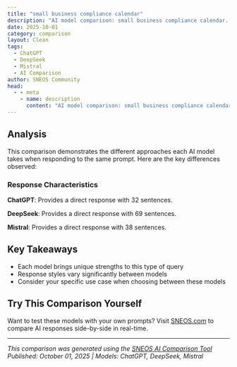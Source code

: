```yaml
---
title: "small business compliance calendar"
description: "AI model comparison: small business compliance calendar..."
date: 2025-10-01
category: comparison
layout: Clean
tags:
  - ChatGPT
  - DeepSeek
  - Mistral
  - AI Comparison
author: SNEOS Community
head:
  - - meta
    - name: description
      content: "AI model comparison: small business compliance calendar..."
---
```


<ChatComparison
  title="small business compliance calendar"
  prompt="small business compliance calendar"
  :responses='{"ChatGPT": "A small business compliance calendar helps you keep track of important deadlines related to taxes, licenses, filings, and other regulatory requirements. Below is a general example of a small business compliance calendar. Note that requirements can vary based on your location, industry, and business structure, so always verify deadlines specific to your situation.\n\n---\n\n### Small Business Compliance Calendar (Example)\n\n#### January\n- **January 15**: Last day to pay 4th quarter estimated tax for prior year (for sole proprietors, corporations, etc.)\n- **January 31**: File and furnish W-2s to employees and 1099 forms to contractors.\n\n#### February\n- **February 15**: File forms 1099 with IRS (if not filing electronically, deadlines may differ).\n- **February 28**: If filing paper 1099s, deadline to file with IRS.\n\n#### March\n- **March 15**: S-Corporation tax returns (Form 1120S) and Partnership returns (Form 1065) due.\n- **March 15**: Last day to file extension for S-Corp and Partnership returns.\n\n#### April\n- **April 15**: Individual tax returns due, including Schedule C for sole proprietors.\n- **April 15**: First quarter estimated tax payment due.\n- **April 15**: File corporate tax returns (Form 1120) for calendar year corporations.\n- **April 15**: Annual reports (varies by state).\n\n#### May\n- **May 31**: Deadline for submitting initial employee Form I-9 (employment eligibility verification).\n\n#### June\n- **June 15**: Second quarter estimated tax payment due.\n- **June 30**: Mid-year review of licenses, permits, and registrations.\n\n#### August\n- **August 15**: Deadline to file extension requests for individuals and sole proprietors if applicable.\n\n#### September\n- **September 15**: Third quarter estimated tax payment due.\n- **September 15**: Extended deadlines for S corporation and partnerships.\n\n#### October\n- **October 15**: Extended deadline for individual and sole proprietor tax returns.\n- **October 15**: Extended deadline for corporate tax returns.\n\n#### November\n- Review and renew any business licenses or permits expiring at year-end.\n\n#### December\n- Plan for year-end tax strategies.\n- Employee holiday tax documents and bonuses planning.\n- Finalize 4th quarter estimated tax payment (due January 15 of next year).\n\n---\n\n### Tips for Maintaining Your Compliance Calendar\n- Use digital reminders (e.g., Google Calendar, Outlook) with alerts.\n- Consult with a CPA or tax professional annually.\n- Track state-specific requirements separately.\n- Stay updated on labor laws, OSHA, and other regulatory changes relevant to your business.\n\n---\n\nIf you provide your state or industry, I can help customize this more specifically!", "DeepSeek": "Of course! Here is a comprehensive Small Business Compliance Calendar, broken down by frequency.\n\n**Important Disclaimer:** This is a general guide and **not a substitute for professional legal or accounting advice.** Compliance requirements vary drastically based on your **business structure (LLC, S-Corp, Sole Proprietorship), location (state, county, city), and industry.** Always consult with an accountant and attorney for your specific obligations.\n\n---\n\n### **At-A-Glance: Annual Compliance Calendar**\n\n| Timeframe | Federal (U.S.) | State \u0026 Local | Internal Business |\n| :--- | :--- | :--- | :--- |\n| **January** | - W-2 \u0026 1099-NEC/MISC Deadlines (Jan 31) | - State Annual Report/Fee (Varies) | - Review Business Plan \u0026 Budget |\n| **April** | - **Income Tax Returns** (Apr 15)* \u003Cbr\u003E - **Q1 Estimated Taxes** (Apr 15) | - State Income Tax Returns (Varies) | - Perform Q1 Financial Review |\n| **June** | - **Q2 Estimated Taxes** (Jun 15) | - | - Mid-Year Strategy Check-in |\n| **September**| - **Q3 Estimated Taxes** (Sep 15) | - | - Prepare for Year-End |\n| **October** | - Extended Tax Return Deadline (Oct 15) | - | - |\n| **December** | - **Q4 Estimated Taxes** (Jan 15 next year) | - | - Year-End Financial Closing \u003Cbr\u003E - Plan for Next Year |\n\n*Partnership returns are due March 15.\n\n---\n\n### **Detailed Monthly \u0026 Quarterly Breakdown**\n\n#### **Quarterly Tasks**\n\n1. **Federal Estimated Tax Payments:**\n * **Who:** Sole proprietors, partners, and S-corp shareholders who expect to owe $1,000 or more in tax for the year. C-corporations expecting to owe $500 or more.\n * **Deadlines:** April 15, June 15, September 15, **January 15** (of next year).\n * **How:** Use IRS Form 1040-ES.\n\n2. **Sales Tax Return (if applicable):**\n * **Who:** Businesses selling taxable goods or services.\n * **Deadlines:** Varies by state (monthly, quarterly, or annually). Check with your state\u0027s Department of Revenue.\n * **How:** File and pay through your state\u0027s tax portal.\n\n3. **Payroll Tax Returns \u0026 Payments:**\n * **Who:** Businesses with employees.\n * **Deadlines:**\n * **Form 941 (Federal):** Due April 30, July 31, October 31, January 31.\n * **State Withholding \u0026 Unemployment:** Varies by state, often monthly or quarterly.\n\n#### **Monthly Tasks**\n\n* **Payroll:** Run payroll and remit withheld taxes (income, Social Security, Medicare) to the IRS and state. This is often a monthly or semi-weekly obligation.\n* **Sales Tax:** If you are a monthly filer, remit sales tax collected.\n* **Financial Review:** Reconcile bank accounts, review Profit \u0026 Loss (P\u0026L) statement, and track against your budget.\n* **Invoicing \u0026 Accounts Receivable:** Send invoices and follow up on late payments.\n\n---\n\n### **Critical One-Time \u0026 Annual Tasks**\n\n#### **January**\n* **Deadline: January 31**\n * **Provide W-2s** to employees and file with the SSA.\n * **Provide 1099-NEC** to contractors (paid $600 or more) and file with the IRS.\n * **Form 941** for Q4 of the previous year.\n* **State Annual Report:** Many states require an \u0022Annual Report\u0022 or \u0022Statement of Information\u0022 to be filed, along with a fee. This is often due on the anniversary of your business formation. **Check your Secretary of State\u0027s website!**\n\n#### **March**\n* **Deadline: March 15**\n * **S-Corp \u0026 Partnership Tax Returns (Form 1120-S / 1065)** are due.\n\n#### **April**\n* **Deadline: April 15**\n * **C-Corp, Sole Proprietor, and Individual Tax Returns (Form 1120, 1040)** are due.\n * **Q1 Estimated Tax Payment** is due.\n\n#### **May - June**\n* **Business Licenses \u0026 Permits:** Many local business licenses require annual renewal. Check with your city or county clerk\u0027s office.\n* **Deadline: June 15**\n * **Q2 Estimated Tax Payment** is due.\n\n#### **September**\n* **Deadline: September 15**\n * **Q3 Estimated Tax Payment** is due.\n\n#### **October**\n* **Deadline: October 15**\n * Extended Individual and C-Corp tax returns are due.\n\n#### **November - December**\n* **Year-End Planning:**\n * Meet with your accountant for tax planning strategies.\n * Review business insurance policies.\n * Assess inventory and equipment needs for the next year.\n * Set financial and strategic goals for the upcoming year.\n* **Employee Reviews \u0026 Bonuses:** Plan for year-end payroll, including bonuses.\n\n#### **January 15 (of the following year)**\n* **Q4 Estimated Tax Payment** for the previous year is due.\n\n---\n\n### **Industry \u0026 Situation-Specific Compliance**\n\n* **If You Have Employees:**\n * **Posters:** Display required state and federal labor law posters.\n * **I-9 Forms:** Verify employment eligibility for all hires. Keep on file.\n * **New Hire Reporting:** Report new employees to your state within 20 days.\n * **Workers\u0027 Compensation Insurance:** Mandatory in most states.\n * **Unemployment Insurance Tax (SUTA):** File and pay quarterly/annual returns.\n * **OSHA Compliance:** Maintain a safe workplace; some industries require injury logs (OSHA Form 300).\n\n* **If You Sell Online:**\n * **Economic Nexus Laws:** You may need to collect and remit sales tax in states where you have a significant economic presence, even without a physical location.\n\n* **If You Are in a Regulated Industry (Food, Health, Finance):**\n * **Health Inspections** (Food Service)\n * **HIPAA Compliance** (Healthcare)\n * **FINRA/SEC Regulations** (Finance)\n * **Data Privacy Laws** (e.g., CCPA/CPRA in California)\n\n---\n\n### **Proactive Compliance Management Tips**\n\n1. **Create a Master Calendar:** Use a digital calendar (like Google Calendar) and set reminders for all deadlines\u2014with alerts 1 week and 1 day in advance.\n2. **Go Digital:** Use accounting software (like QuickBooks Online or Xero) to automate invoicing, expense tracking, and sales tax calculations.\n3. **Build a Professional Team:** Your **CPA** and **business attorney** are your best resources. Pay them for their advice to avoid costly mistakes.\n4. **Centralize Your Documents:** Keep all your business licenses, incorporation papers, tax filings, and insurance policies in one secure, organized place (digital or physical).\n5. **Schedule Quarterly \u0022Compliance Check-Ins\u0022:** Dedicate time every quarter to review the upcoming deadlines and ensure nothing is slipping through the cracks.\n\nBy using this calendar as a framework and customizing it for your specific business, you can reduce stress, avoid penalties, and stay focused on growth.", "Mistral": "Creating a compliance calendar for a small business is essential to ensure that you meet all legal and regulatory requirements. Here\u2019s a basic outline of what a small business compliance calendar might include:\n\n### January\n- **Tax Filing Deadlines**: Prepare and file W-2 and 1099 forms for employees and contractors.\n- **Annual Report**: File your annual report with the state.\n- **Employee Benefits**: Review and update employee benefits and insurance plans.\n\n### February\n- **Payroll Taxes**: Ensure all payroll taxes are up to date.\n- **Employee Training**: Schedule any required employee training sessions, such as sexual harassment prevention.\n\n### March\n- **Quarterly Taxes**: File quarterly estimated taxes.\n- **Financial Review**: Conduct a quarterly financial review.\n\n### April\n- **Tax Day**: File federal and state income tax returns.\n- **Employee Reviews**: Conduct annual performance reviews.\n\n### May\n- **Labor Law Posters**: Ensure all required labor law posters are up to date.\n- **Data Security**: Review and update data security protocols.\n\n### June\n- **Quarterly Taxes**: File quarterly estimated taxes.\n- **Employee Handbook**: Review and update the employee handbook.\n\n### July\n- **Mid-Year Review**: Conduct a mid-year financial review.\n- **Insurance Policies**: Review and update insurance policies.\n\n### August\n- **Employee Training**: Schedule any additional required employee training sessions.\n- **Compliance Audit**: Conduct an internal compliance audit.\n\n### September\n- **Quarterly Taxes**: File quarterly estimated taxes.\n- **Employee Benefits**: Review and update employee benefits and insurance plans.\n\n### October\n- **Open Enrollment**: Begin open enrollment for employee benefits.\n- **Financial Planning**: Conduct financial planning for the upcoming year.\n\n### November\n- **Year-End Planning**: Begin year-end financial planning.\n- **Employee Reviews**: Conduct annual performance reviews.\n\n### December\n- **Year-End Taxes**: Prepare for year-end tax filings.\n- **Annual Report**: Prepare for the annual report filing.\n- **Employee Benefits**: Finalize open enrollment for employee benefits.\n\n### Ongoing Tasks\n- **Payroll**: Ensure timely and accurate payroll processing.\n- **Record Keeping**: Maintain accurate and up-to-date financial records.\n- **Regulatory Compliance**: Stay informed about any changes in laws and regulations that may affect your business.\n- **Customer Data Protection**: Ensure compliance with data protection laws and regulations.\n\n### Additional Considerations\n- **Industry-Specific Regulations**: Be aware of any industry-specific regulations and compliance requirements.\n- **Local Laws**: Ensure compliance with local laws and regulations.\n- **Environmental Compliance**: If applicable, ensure compliance with environmental regulations.\n\n### Tools and Resources\n- **Software**: Use compliance management software to track deadlines and tasks.\n- **Legal Counsel**: Consult with legal counsel to ensure compliance with all relevant laws and regulations.\n- **Accountant**: Work with an accountant to manage financial compliance.\n\nBy maintaining a compliance calendar, you can stay organized and ensure that your small business meets all necessary legal and regulatory requirements."}' 
  published-date="19:08"
/>

## Analysis

This comparison demonstrates the different approaches each AI model takes when responding to the same prompt. Here are the key differences observed:

### Response Characteristics

**ChatGPT**: Provides a direct response with 32 sentences. 

**DeepSeek**: Provides a direct response with 69 sentences. 

**Mistral**: Provides a direct response with 38 sentences. 

## Key Takeaways

- Each model brings unique strengths to this type of query
- Response styles vary significantly between models
- Consider your specific use case when choosing between these models

## Try This Comparison Yourself

Want to test these models with your own prompts? Visit [SNEOS.com](https://sneos.com) to compare AI responses side-by-side in real-time.

---

*This comparison was generated using the [SNEOS AI Comparison Tool](https://sneos.com)*
*Published: October 01, 2025 | Models: ChatGPT, DeepSeek, Mistral*
